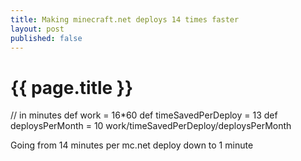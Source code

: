```yaml
---
title: Making minecraft.net deploys 14 times faster
layout: post
published: false
---
```


{{ page.title }}
================

// in minutes
def work = 16*60
def timeSavedPerDeploy = 13
def deploysPerMonth = 10
work/timeSavedPerDeploy/deploysPerMonth

Going from 14 minutes per mc.net deploy down to 1 minute
